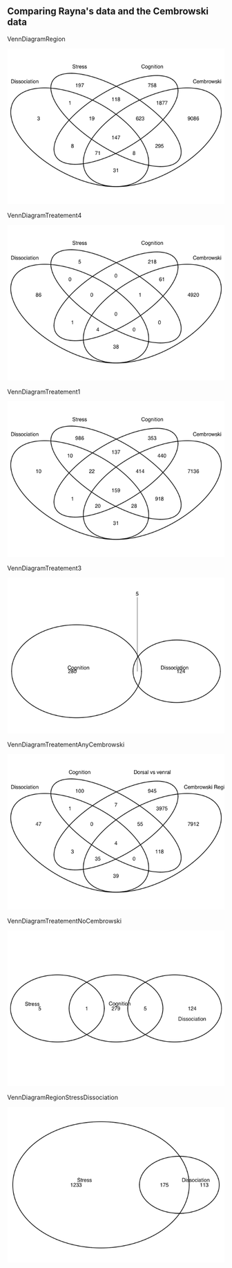 Comparing Rayna's data and the Cembrowski data
----------------------------------------------

VennDiagramRegion

![](../figures/05_metaanalyses/VennDiagramRegion-1.png)

VennDiagramTreatement4

![](../figures/05_metaanalyses/VennDiagramTreatement4-1.png)

VennDiagramTreatement1

![](../figures/05_metaanalyses/VennDiagramTreatement1-1.png)

VennDiagramTreatement3

![](../figures/05_metaanalyses/VennDiagramTreatement3-1.png)

VennDiagramTreatementAnyCembrowski

![](../figures/05_metaanalyses/VennDiagramTreatementAnyCembrowski-1.png)

VennDiagramTreatementNoCembrowski

![](../figures/05_metaanalyses/VennDiagramTreatementNoCembrowski-1.png)

VennDiagramRegionStressDissociation

![](../figures/05_metaanalyses/VennDiagramRegionStressDissociation-1.png)
